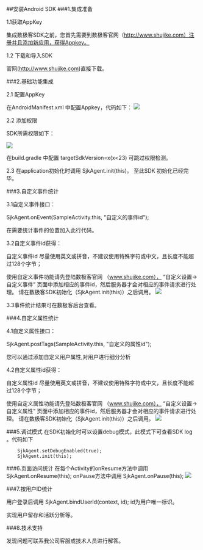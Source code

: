 ##安装Android SDK 
###1.集成准备

1.1获取AppKey

集成数极客SDK之前，您首先需要到数极客官网（http://www.shujike.com）注册并且添加新应用，获得Appkey。

1.2 下载和导入SDK

官网(http://www.shujike.com)直接下载。

###2.基础功能集成

2.1 配置AppKey 

在AndroidManifest.xml 中配置Appkey，代码如下：
![](http://www.shujike.com/images/android_guide_appkey.png)

2.2 添加权限

SDK所需权限如下：

![](http://www.shujike.com/images/android_guide_permis.png)

在build.gradle 中配置 targetSdkVersion=x(x<23)  可跳过权限检测。

2.3 在application初始化时调用 SjkAgent.init(this)。 至此SDK 初始化已经完毕。

###3.自定义事件统计

3.1自定义事件接口：

SjkAgent.onEvent(SampleActivity.this, "自定义的事件id"); 

在需要统计事件的位置加入此行代码。

3.2自定义事件id获得：

自定义事件id 尽量使用英文或拼音，不建议使用特殊字符或中文，且长度不能超过128个字节；

使用自定义事件功能请先登陆数极客官网 （www.shujike.com）， “自定义设置->自定义事件” 页面中添加相应的事件id，然后服务器才会对相应的事件请求进行处理。
请在数极客SDK初始化（SjkAgent.init(this)）之后调用。
![](http://www.shujike.com/images/android_guide_event1.png)

3.3事件统计结果可在数极客后台查看。

###4.自定义属性统计

4.1自定义属性接口：

SjkAgent.postTags(SampleActivity.this, "自定义的属性id"); 

您可以通过添加自定义用户属性,对用户进行细分分析

4.2自定义属性id获得：

自定义属性id 尽量使用英文或拼音，不建议使用特殊字符或中文，且长度不能超过128个字节；

使用自定义属性功能请先登陆数极客官网 （www.shujike.com）， “自定义设置->自定义属性” 页面中添加相应的事件id，然后服务器才会对相应的事件请求进行处理。
请在数极客SDK初始化（SjkAgent.init(this)）之后调用。
![](http://www.shujike.com/images/android_guide_arg.png)


###5.调试模式
在SDK初始化时可以设置debug模式，此模式下可查看SDK log 。代码如下

        SjkAgent.setDebugEnabled(true);
        SjkAgent.init(this);

###6.页面访问统计
在每个Activity的onResume方法中调用 SjkAgent.onResume(this); onPause方法中调用 SjkAgent.onPause(this);
![](http://www.shujike.com/images/android_guide_page.png)

###7.按用户ID统计

用户登录后调用
SjkAgent.bindUserId(context, id); id为用户唯一标识。

实现用户留存和活跃分析等。

###8.技术支持  

发现问题可联系我公司客服或技术人员进行解答。

